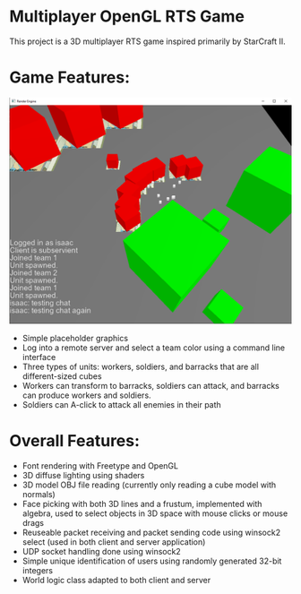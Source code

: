 # Multiplayer OpenGL RTS Game
This project is a 3D multiplayer RTS game inspired primarily by StarCraft II.
# Game Features:
![Demo Image](https://github.com/isaacph/sc2clone/blob/images/demo.png)
- Simple placeholder graphics
- Log into a remote server and select a team color using a command line interface
- Three types of units: workers, soldiers, and barracks that are all different-sized cubes
- Workers can transform to barracks, soldiers can attack, and barracks can produce workers and soldiers.
- Soldiers can A-click to attack all enemies in their path
# Overall Features:
- Font rendering with Freetype and OpenGL
- 3D diffuse lighting using shaders
- 3D model OBJ file reading (currently only reading a cube model with normals)
- Face picking with both 3D lines and a frustum, implemented with algebra, used to select objects in 3D space with mouse clicks or mouse drags
- Reuseable packet receiving and packet sending code using winsock2 select (used in both client and server application)
- UDP socket handling done using winsock2
- Simple unique identification of users using randomly generated 32-bit integers
- World logic class adapted to both client and server
